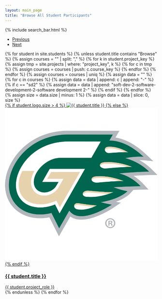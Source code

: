 ```yaml
---
layout: main_page
title: "Browse All Student Participants"
---
```

{% include search_bar.html %}

<div class = "mt-5 mx-auto">
    <nav aria-label="Page navigation">
        <ul class="pagination justify-content-center" id="pagination">
            <li class="page-item">
                <a class="page-link" href="#" tabindex="-1">Previous</a>
            </li>
            <li class="page-item" id="next-page">
                <a class="page-link" href="#">Next</a>
            </li>
        </ul>
    </nav>
</div>

<section class = "browse-body mt-5 section-team align-items-start" id = "card-list">
    {% for student in site.students %}
        {% unless student.title contains "Browse" %}
            {% assign courses = "" | split: "," %}
            {% for k in student.project_key %}
                {% assign tmp = site.projects | where: "project_key", k %}
                {% for c in tmp %}
                    {% assign courses = courses | push: c.course_key %}
                {% endfor %}
            {% endfor %}
            {% assign courses = courses | uniq %}
            {% assign data = "" %}
            {% for c in courses %}
                {% assign data = data | append: c | append: "-" %}
                {% if c == "sd2" %}
                    {% assign data = data | append: "soft-dev-2-software-development-2-software development 2-" %}
                {% endif %}
            {% endfor %}
            {% assign size = data.size | minus: 1 %}
            {% assign data = data | slice: 0, size %}
            <div class="col-sm-6 col-lg-4 col-xl-3 searchable"
                data-name="{{ student.title }}"
                data-role="{{ student.project_role }}"
                data-major="{{ student.major }}"
                data-class="{{ student.graduation_year }}"
                data-course="{{ data }}"
            >
                <a href = "{{ student.url }}" class = "text-decoration-none d-block"
                    style = "height: 100%;">
                    <div>
                        <div class="single-person">
                            <div class="person-image">
                                {% if student.logo.size > 4 %}
                                    <img src="/assets/img/students/{{ student.logo }}"
                                        alt="{{ student.title }}">
                                {% else %}
                                    <img src="/assets/img/students/defaultProfile.jpg"
                                        alt="{{ student.title }}">
                                {% endif %}
                                <span class="icon">
                                    <i class="fa fa-code"></i>
                                </span>
                            </div>
                            <div class="person-info">
                                <h3 class="full-name">{{ student.title }}</h3>
                                <span class="speciality">{{ student.project_role }}</span>
                            </div>
                        </div>
                    </div>
                </a>
            </div>
        {% endunless %}
    {% endfor %}
</section>
